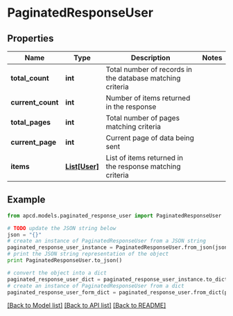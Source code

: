 # PaginatedResponseUser


## Properties

Name | Type | Description | Notes
------------ | ------------- | ------------- | -------------
**total_count** | **int** | Total number of records in the database matching criteria | 
**current_count** | **int** | Number of items returned in the response | 
**total_pages** | **int** | Total number of pages matching criteria | 
**current_page** | **int** | Current page of data being sent | 
**items** | [**List[User]**](User.md) | List of items returned in the response matching criteria | 

## Example

```python
from apcd.models.paginated_response_user import PaginatedResponseUser

# TODO update the JSON string below
json = "{}"
# create an instance of PaginatedResponseUser from a JSON string
paginated_response_user_instance = PaginatedResponseUser.from_json(json)
# print the JSON string representation of the object
print PaginatedResponseUser.to_json()

# convert the object into a dict
paginated_response_user_dict = paginated_response_user_instance.to_dict()
# create an instance of PaginatedResponseUser from a dict
paginated_response_user_form_dict = paginated_response_user.from_dict(paginated_response_user_dict)
```
[[Back to Model list]](../README.md#documentation-for-models) [[Back to API list]](../README.md#documentation-for-api-endpoints) [[Back to README]](../README.md)


